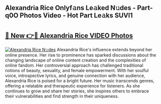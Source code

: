 ## Alexandria Rice Onlyf𝚊ns Le𝚊ked N𝚞des - Part-q0O Photos Video - Hot Part Le𝚊ks SUVl1

# <h2><a href="http://ab80988.deff.icu/?id=Alexandria+Rice">🔗 New 👉🔴 Alexandria Rice VIDEO Photos</a></h2>

[![Alexandria Rice N𝚞des](https://i.imgur.com/rIISA9y.gif)](http://ab80988.deff.icu/?id=Alexandria+Rice)
Alexandria Rice's influence extends beyond her online presence. Her rise to prominence has sparked discussions about the changing landscape of online content creation and the complexities of online fandom. Her controversial approach has challenged traditional notions of beauty, sexuality, and female empowerment. With her soulful voice, introspective lyrics, and genuine connection with her audience, Alexandria Rice is poised for a bright future. Her music transcends genres, offering a relatable and therapeutic experience for listeners. As she continues to grow and share her stories, she inspires others to embrace their vulnerabilities and find strength in their uniqueness.
